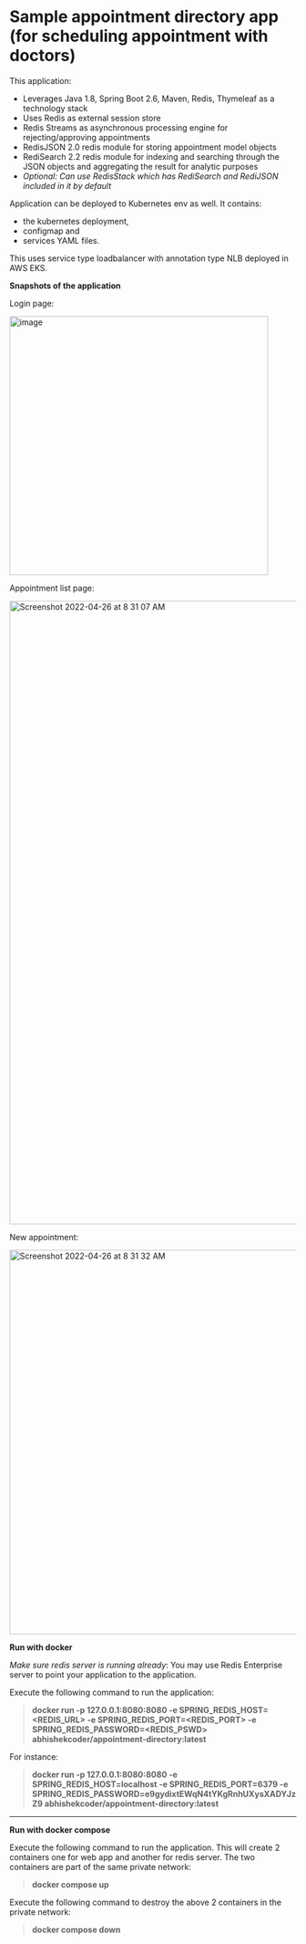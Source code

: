 # Sample appointment directory app (for scheduling appointment with doctors)

This application:
* Leverages Java 1.8, Spring Boot 2.6, Maven, Redis, Thymeleaf as a technology stack
* Uses Redis as external session store
* Redis Streams as asynchronous processing engine for rejecting/approving appointments
* RedisJSON 2.0 redis module for storing appointment model objects
* RediSearch 2.2 redis module for indexing and searching through the JSON objects and aggregating the result for analytic purposes
* _Optional: Can use RedisStack which has RediSearch and RediJSON included in it by default_

Application can be deployed to Kubernetes env as well. It contains:
* the kubernetes deployment, 
* configmap and 
* services YAML files.
 
This uses service type loadbalancer with annotation type NLB deployed in AWS EKS.


**Snapshots of the application**

Login page:

<img width="454" alt="image" src="https://user-images.githubusercontent.com/26322220/160120287-ab92bee7-e1e4-4791-a153-a7c9f02480dc.png">

Appointment list page:

<img width="1093" alt="Screenshot 2022-04-26 at 8 31 07 AM" src="https://user-images.githubusercontent.com/26322220/165211956-0bafcd71-0c8e-4d32-8067-90527a89af82.png">

New appointment:

<img width="674" alt="Screenshot 2022-04-26 at 8 31 32 AM" src="https://user-images.githubusercontent.com/26322220/165211988-18d91d8b-40a0-4e1f-bd77-fa5ddae37b42.png">

**Run with docker**

_Make sure redis server is running already_: You may use Redis Enterprise server to point your application to the application.

Execute the following command to run the application:
> **docker run -p 127.0.0.1:8080:8080 -e SPRING_REDIS_HOST=<REDIS_URL> -e SPRING_REDIS_PORT=<REDIS_PORT> -e SPRING_REDIS_PASSWORD=<REDIS_PSWD> abhishekcoder/appointment-directory:latest**

For instance:
> **docker run -p 127.0.0.1:8080:8080 -e SPRING_REDIS_HOST=localhost -e SPRING_REDIS_PORT=6379 -e SPRING_REDIS_PASSWORD=e9gydixtEWqN4tYKgRnhUXysXADYJzZ9 abhishekcoder/appointment-directory:latest**

<hr/>

**Run with docker compose**

Execute the following command to run the application. This will create 2 containers one for web app and another for redis server. The two containers are part of the same private network:
> **docker compose up**

Execute the following command to destroy the above 2 containers in the private network:
> **docker compose down**
